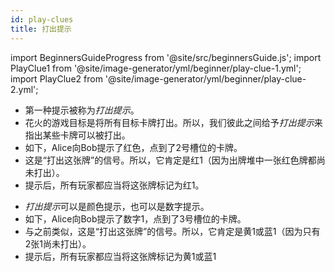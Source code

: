 ```yaml
---
id: play-clues
title: 打出提示
---
```


import BeginnersGuideProgress from '@site/src/beginnersGuide.js';
import PlayClue1 from '@site/image-generator/yml/beginner/play-clue-1.yml';
import PlayClue2 from '@site/image-generator/yml/beginner/play-clue-2.yml';

<BeginnersGuideProgress id="play-clues" />

- 第一种提示被称为*打出提示*。
- 花火的游戏目标是将所有目标卡牌打出。所以，我们彼此之间给予*打出提示*来指出某些卡牌可以被打出。
- 如下，Alice向Bob提示了红色，点到了2号槽位的卡牌。
- 这是“打出这张牌”的信号。所以，它肯定是红1（因为出牌堆中一张红色牌都尚未打出）。
- 提示后，所有玩家都应当将这张牌标记为红1。

<PlayClue1 />

- *打出提示*可以是颜色提示，也可以是数字提示。
- 如下，Alice向Bob提示了数字1，点到了3号槽位的卡牌。
- 与之前类似，这是“打出这张牌”的信号。所以，它肯定是黄1或蓝1（因为只有2张1尚未打出）。
- 提示后，所有玩家都应当将这张牌标记为黄1或蓝1

<PlayClue2 />
